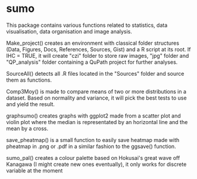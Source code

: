 # sumo

This package contains various functions related to statistics, data visualisation, data organisation and image analysis.

Make_project() creates an environment with classical folder structures (Data, Figures, Docs, References, Sources, Gist) and a R script at its root.
If IHC = TRUE, it will create "czi" folder to store raw images, "jpg" folder and "QP_analysis" folder containing a QuPath project for further analyses.

SourceAll() detects all .R files located in the "Sources" folder and source them as functions.

Comp3Moy() is made to compare means of two or more distributions in a dataset. Based on normality and variance, it will pick the best tests to use and yield the result.

graphsumo() creates graphs with ggplot2 made from a scatter plot and violin plot where the median is representated by an horizontal line and the mean by a cross. 

save_pheatmap() is a small function to easily save heatmap made with pheatmap in .png or .pdf in a similar fashion to the ggsave() function.

sumo_pal() creates a colour palette based on Hokusai's great wave off Kanagawa (I might create new ones eventually), it only works for discrete variable at the moment
